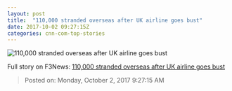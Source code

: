 ```yaml
---
layout: post
title:  "110,000 stranded overseas after UK airline goes bust"
date: 2017-10-02 09:27:15Z
categories: cnn-com-top-stories
---
```


![110,000 stranded overseas after UK airline goes bust](http://i2.cdn.turner.com/money/dam/assets/171001234430-monarch-airlines-780x439.jpg)




Full story on F3News: [110,000 stranded overseas after UK airline goes bust](http://www.f3nws.com/n/DpeJQ)

> Posted on: Monday, October 2, 2017 9:27:15 AM
